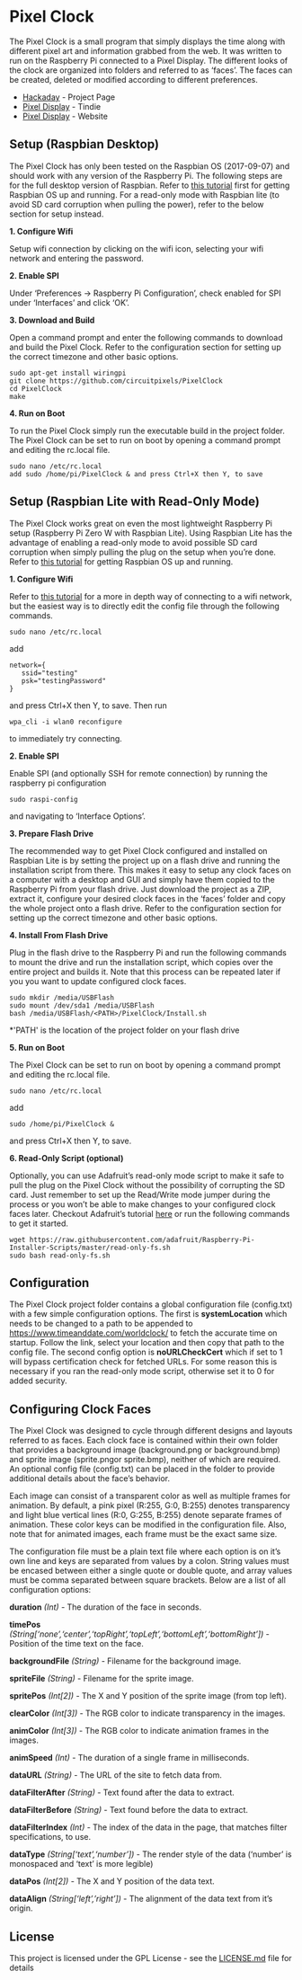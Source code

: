 # Pixel Clock
The Pixel Clock is a small program that simply displays the time along with different pixel art and information grabbed from the web. It was written to run on the Raspberry Pi connected to a Pixel Display. The different looks of the clock are organized into folders and referred to as ‘faces’. The faces can be created, deleted or modified according to different preferences.

* [Hackaday](https://hackaday.io/project/28447-pixel-clock) - Project Page
* [Pixel Display](https://www.tindie.com/products/11311/) - Tindie
* [Pixel Display](http://www.pixelcircuits.com/) - Website

## Setup (Raspbian Desktop)
The Pixel Clock has only been tested on the Raspbian OS (2017-09-07) and should work with any version of the Raspberry Pi. The following steps are for the full desktop version of Raspbian. Refer to [this tutorial](https://www.raspberrypi.org/documentation/installation/installing-images/README.md) first for getting Raspbian OS up and running. For a read-only mode with Raspbian lite (to avoid SD card corruption when pulling the power), refer to the below section for setup instead.

**1. Configure Wifi**

Setup wifi connection by clicking on the wifi icon, selecting your wifi network and entering the password.

**2. Enable SPI**

Under ‘Preferences -> Raspberry Pi Configuration’, check enabled for SPI under ‘Interfaces’ and click ‘OK’.

**3. Download and Build**

Open a command prompt and enter the following commands to download and build the Pixel Clock. Refer to the configuration section for setting up the correct timezone and other basic options.
```
sudo apt-get install wiringpi
git clone https://github.com/circuitpixels/PixelClock 
cd PixelClock
make
```

**4. Run on Boot**

To run the Pixel Clock simply run the executable build in the project folder. The Pixel Clock can be set to run on boot by opening a command prompt and editing the rc.local file.
```
sudo nano /etc/rc.local
add sudo /home/pi/PixelClock & and press Ctrl+X then Y, to save
```

## Setup (Raspbian Lite with Read-Only Mode)

The Pixel Clock works great on even the most lightweight Raspberry Pi setup (Raspberry Pi Zero W with Raspbian Lite). Using Raspbian Lite has the advantage of enabling a read-only mode to avoid possible SD card corruption when simply pulling the plug on the setup when you’re done. Refer to [this tutorial](https://www.raspberrypi.org/documentation/installation/installing-images/README.md) for getting Raspbian OS up and running. 

**1. Configure Wifi**

Refer to [this tutorial](https://www.raspberrypi.org/documentation/configuration/wireless/wireless-cli.md) for a more in depth way of connecting to a wifi network, but the easiest way is to directly edit the config file through the following commands.
```
sudo nano /etc/rc.local
```
add
```
network={
   ssid="testing"
   psk="testingPassword"
}
```
and press Ctrl+X then Y, to save. Then run 
```
wpa_cli -i wlan0 reconfigure 
```
to immediately try connecting.

**2. Enable SPI**

Enable SPI (and optionally SSH for remote connection) by running the raspberry pi configuration 
```
sudo raspi-config 
```
and navigating to ‘Interface Options’.

**3. Prepare Flash Drive**

The recommended way to get Pixel Clock configured and installed on Raspbian Lite is by setting the project up on a flash drive and running the installation script from there. This makes it easy to setup any clock faces on a computer with a desktop and GUI and simply have them copied to the Raspberry Pi from your flash drive. Just download the project as a ZIP, extract it, configure your desired clock faces in the ‘faces’ folder and copy the whole project onto a flash drive. Refer to the configuration section for setting up the correct timezone and other basic options.

**4. Install From Flash Drive**

Plug in the flash drive to the Raspberry Pi and run the following commands to mount the drive and run the installation script, which copies over the entire project and builds it. Note that this process can be repeated later if you you want to update configured clock faces.
```
sudo mkdir /media/USBFlash
sudo mount /dev/sda1 /media/USBFlash
bash /media/USBFlash/<PATH>/PixelClock/Install.sh
```
*'PATH' is the location of the project folder on your flash drive

**5. Run on Boot**

The Pixel Clock can be set to run on boot by opening a command prompt and editing the rc.local file.
```
sudo nano /etc/rc.local
```
add 
```
sudo /home/pi/PixelClock & 
```
and press Ctrl+X then Y, to save.
    
**6. Read-Only Script (optional)**

Optionally, you can use Adafruit’s read-only mode script to make it safe to pull the plug on the Pixel Clock without the possibility of corrupting the SD card. Just remember to set up the Read/Write mode jumper during the process or you won’t be able to make changes to your configured clock faces later. Checkout Adafruit’s tutorial [here](https://learn.adafruit.com/read-only-raspberry-pi/) or run the following commands to get it started.
```
wget https://raw.githubusercontent.com/adafruit/Raspberry-Pi-Installer-Scripts/master/read-only-fs.sh
sudo bash read-only-fs.sh
```

## Configuration

The Pixel Clock project folder contains a global configuration file (config.txt) with a few simple configuration options. The first is **systemLocation** which needs to be changed to a path to be appended to https://www.timeanddate.com/worldclock/ to fetch the accurate time on startup. Follow the link, select your location and then copy that path to the config file. The second config option is **noURLCheckCert** which if set to 1 will bypass certification check for fetched URLs. For some reason this is necessary if you ran the read-only mode script, otherwise set it to 0 for added security.

## Configuring Clock Faces
The Pixel Clock was designed to cycle through different designs and layouts referred to as faces. Each clock face is contained within their own folder that provides a background image (background.png or background.bmp) and sprite image (sprite.pngor sprite.bmp), neither of which are required. An optional config file (config.txt) can be placed in the folder to provide additional details about the face’s behavior.

Each image can consist of a transparent color as well as multiple frames for animation. By default, a pink pixel (R:255, G:0, B:255) denotes transparency and light blue vertical lines (R:0, G:255, B:255) denote separate frames of animation. These color keys can be modified in the configuration file. Also, note that for animated images, each frame must be the exact same size.

The configuration file must be a plain text file where each option is on it’s own line and keys are separated from values by a colon. String values must be encased between either a single quote or double quote, and array values must be comma separated between square brackets. Below are a list of all configuration options:

**duration** *(Int)* - The duration of the face in seconds.

**timePos** *(String[‘none’,‘center’,‘topRight’,‘topLeft’,‘bottomLeft’,‘bottomRight’])* - Position of the time text on the face.

**backgroundFile** *(String)* - Filename for the background image.

**spriteFile** *(String)* -  Filename for the sprite image.

**spritePos** *(Int[2])* - The X and Y position of the sprite image (from top left). 

**clearColor** *(Int[3])* - The RGB color to indicate transparency in the images.

**animColor** *(Int[3])* - The RGB color to indicate animation frames in the images.

**animSpeed** *(Int)* - The duration of a single frame in milliseconds.

**dataURL** *(String)* - The URL of the site to fetch data from.

**dataFilterAfter** *(String)* - Text found after the data to extract.

**dataFilterBefore** *(String)* - Text found before the data to extract. 

**dataFilterIndex** *(Int)* - The index of the data in the page, that matches filter specifications, to use.

**dataType** *(String[‘text’,‘number’])* - The render style of the data (‘number’ is monospaced and ‘text’ is more legible)

**dataPos** *(Int[2])* - The X and Y position of the data text.

**dataAlign** *(String[‘left’,’right’])* - The alignment of the data text from it’s origin.

## License

This project is licensed under the GPL License - see the [LICENSE.md](LICENSE.md) file for details
